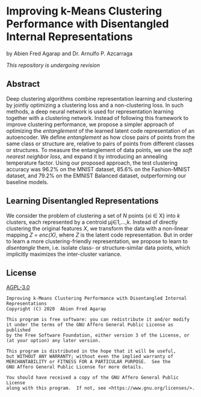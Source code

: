 Improving k-Means Clustering Performance with Disentangled Internal Representations
===

by Abien Fred Agarap and Dr. Arnulfo P. Azcarraga

*This repository is undergoing revision*

## Abstract

Deep clustering algorithms combine representation learning and clustering by jointly optimizing a clustering loss and a non-clustering loss. In such methods, a deep neural network is used for representation learning together with a clustering network. Instead of following this framework to improve clustering performance, we propose a simpler approach of optimizing the *entanglement* of the learned latent code representation of an autoencoder. We define *entanglement* as how close pairs of points from the same class or structure are, relative to pairs of points from different classes or structures. To measure the entanglement of data points, we use the *soft nearest neighbor loss*, and expand it by introducing an annealing temperature factor. Using our proposed approach, the test clustering accuracy was 96.2% on the MNIST dataset, 85.6% on the Fashion-MNIST dataset, and 79.2% on the EMNIST Balanced dataset, outperforming our baseline models.

## Learning Disentangled Representations

We consider the problem of clustering a set of *N* points {xi ∈ X} into *k* clusters, each represented by a centroid μj∈1,...,k. Instead of directly clustering the original features *X*, we transform the data with a non-linear mapping *Z = enc(X)*, where *Z* is the latent code representation. But in order to learn a more clustering-friendly representation, we propose to learn to *disentangle* them, i.e. isolate class- or structure-similar data points, which implicitly maximizes the inter-cluster variance.


## License

[AGPL-3.0](LICENSE)

```
Improving k-Means Clustering Performance with Disentangled Internal Representations
Copyright (C) 2020  Abien Fred Agarap

This program is free software: you can redistribute it and/or modify
it under the terms of the GNU Affero General Public License as published
by the Free Software Foundation, either version 3 of the License, or
(at your option) any later version.

This program is distributed in the hope that it will be useful,
but WITHOUT ANY WARRANTY; without even the implied warranty of
MERCHANTABILITY or FITNESS FOR A PARTICULAR PURPOSE.  See the
GNU Affero General Public License for more details.

You should have received a copy of the GNU Affero General Public License
along with this program.  If not, see <https://www.gnu.org/licenses/>.
```

